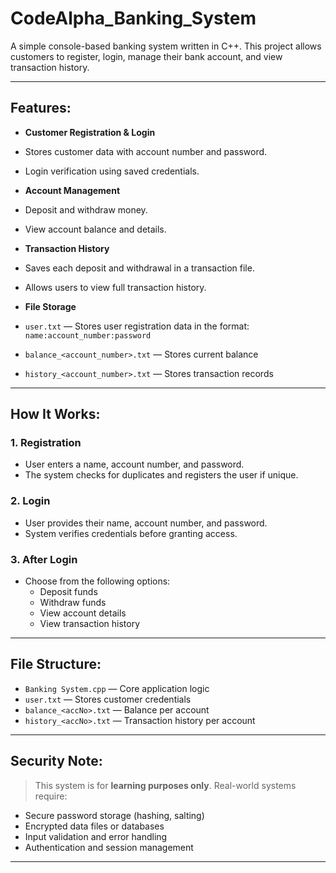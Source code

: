 # CodeAlpha_Banking_System


A simple console-based banking system written in C++. This project allows customers to register, login, manage their bank account, and view transaction history.

---

##  Features:

-  **Customer Registration & Login**
  - Stores customer data with account number and password.
  - Login verification using saved credentials.

-  **Account Management**
  - Deposit and withdraw money.
  - View account balance and details.

-  **Transaction History**
  - Saves each deposit and withdrawal in a transaction file.
  - Allows users to view full transaction history.

-  **File Storage**
  - `user.txt` — Stores user registration data in the format: `name:account_number:password`
  - `balance_<account_number>.txt` — Stores current balance
  - `history_<account_number>.txt` — Stores transaction records

---

##  How It Works:

### 1. Registration
- User enters a name, account number, and password.
- The system checks for duplicates and registers the user if unique.

### 2. Login
- User provides their name, account number, and password.
- System verifies credentials before granting access.

### 3. After Login
- Choose from the following options:
  - Deposit funds
  - Withdraw funds
  - View account details
  - View transaction history

---

##  File Structure:

- `Banking System.cpp` — Core application logic
- `user.txt` — Stores customer credentials
- `balance_<accNo>.txt` — Balance per account
- `history_<accNo>.txt` — Transaction history per account

---

##  Security Note:

> This system is for **learning purposes only**. Real-world systems require:
- Secure password storage (hashing, salting)
- Encrypted data files or databases
- Input validation and error handling
- Authentication and session management

---

